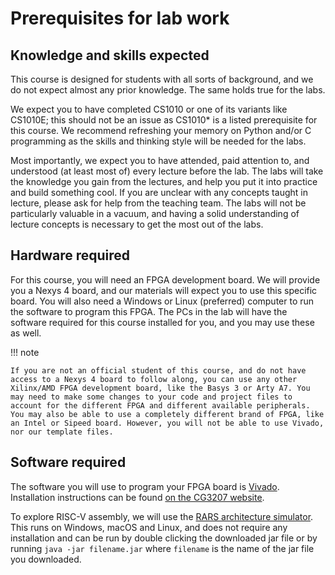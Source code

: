 # Prerequisites for lab work

## Knowledge and skills expected

This course is designed for students with all sorts of background, and we do not expect almost any prior knowledge. The same holds true for the labs. 

We expect you to have completed CS1010 or one of its variants like CS1010E; this should not be an issue as CS1010* is a listed prerequisite for this course. We recommend refreshing your memory on Python and/or C programming as the skills and thinking style will be needed for the labs.

Most importantly, we expect you to have attended, paid attention to, and understood (at least most of) every lecture before the lab. The labs will take the knowledge you gain from the lectures, and help you put it into practice and build something cool. If you are unclear with any concepts taught in lecture, please ask for help from the teaching team. The labs will not be particularly valuable in a vacuum, and having a solid understanding of lecture concepts is necessary to get the most out of the labs. 

## Hardware required

For this course, you will need an FPGA development board. We will provide you a Nexys 4 board, and our materials will expect you to use this specific board. You will also need a Windows or Linux (preferred) computer to run the software to program this FPGA. The PCs in the lab will have the software required for this course installed for you, and you may use these as well. 

!!! note

	If you are not an official student of this course, and do not have access to a Nexys 4 board to follow along, you can use any other Xilinx/AMD FPGA development board, like the Basys 3 or Arty A7. You may need to make some changes to your code and project files to account for the different FPGA and different available peripherals. You may also be able to use a completely different brand of FPGA, like an Intel or Sipeed board. However, you will not be able to use Vivado, nor our template files. 

## Software required

The software you will use to program your FPGA board is [Vivado](https://www.amd.com/en/products/software/adaptive-socs-and-fpgas/vivado.html). Installation instructions can be found [on the CG3207 website](https://nus-cg3207.github.io/labs/Vivado_Installation_and_Getting_Started/vivado_install_guide/). 

To explore RISC-V assembly, we will use the [RARS architecture simulator](https://github.com/TheThirdOne/rars). This runs on Windows, macOS and Linux, and does not require any installation and can be run by double clicking the downloaded jar file or by running `java -jar filename.jar` where `filename` is the name of the jar file you downloaded. 